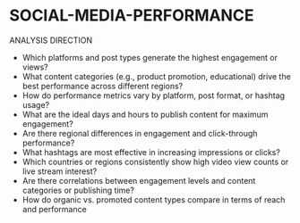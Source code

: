 # SOCIAL-MEDIA-PERFORMANCE

ANALYSIS DIRECTION
- Which platforms and post types generate the highest engagement or
 views?
- What content categories (e.g., product promotion, educational) drive the
 best performance across different regions?
 - How do performance metrics vary by platform, post format, or hashtag
 usage?
 - What are the ideal days and hours to publish content for maximum
 engagement?
 - Are there regional differences in engagement and click-through
 performance?
 - What hashtags are most effective in increasing impressions or clicks?
 - Which countries or regions consistently show high video view counts or
 live stream interest?
- Are there correlations between engagement levels and content
 categories or publishing time?
 - How do organic vs. promoted content types compare in terms of reach
 and performance

